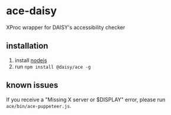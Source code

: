 # ace-daisy
XProc wrapper for DAISY's accessibility checker

## installation

1. install [nodejs](https://nodejs.org/en/download/)
2. run `npm install @daisy/ace -g`

## known issues

If you receive a "Missing X server or $DISPLAY" error, please run `ace/bin/ace-puppeteer.js`.
